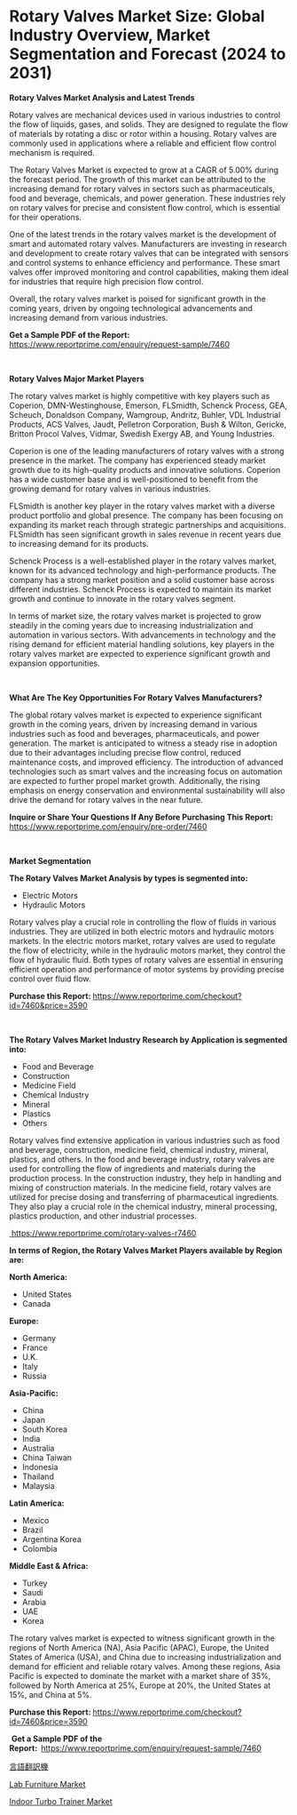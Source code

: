 <p><h1>Rotary Valves Market Size: Global Industry Overview, Market Segmentation and Forecast (2024 to 2031)</h1></p><p><strong>Rotary Valves Market Analysis and Latest Trends</strong></p>
<p><p>Rotary valves are mechanical devices used in various industries to control the flow of liquids, gases, and solids. They are designed to regulate the flow of materials by rotating a disc or rotor within a housing. Rotary valves are commonly used in applications where a reliable and efficient flow control mechanism is required.</p><p>The Rotary Valves Market is expected to grow at a CAGR of 5.00% during the forecast period. The growth of this market can be attributed to the increasing demand for rotary valves in sectors such as pharmaceuticals, food and beverage, chemicals, and power generation. These industries rely on rotary valves for precise and consistent flow control, which is essential for their operations.</p><p>One of the latest trends in the rotary valves market is the development of smart and automated rotary valves. Manufacturers are investing in research and development to create rotary valves that can be integrated with sensors and control systems to enhance efficiency and performance. These smart valves offer improved monitoring and control capabilities, making them ideal for industries that require high precision flow control.</p><p>Overall, the rotary valves market is poised for significant growth in the coming years, driven by ongoing technological advancements and increasing demand from various industries.</p></p>
<p><strong>Get a Sample PDF of the Report:&nbsp;</strong> <a href="https://www.reportprime.com/enquiry/request-sample/7460">https://www.reportprime.com/enquiry/request-sample/7460</a></p>
<p>&nbsp;</p>
<p><strong>Rotary Valves Major Market Players</strong></p>
<p><p>The rotary valves market is highly competitive with key players such as Coperion, DMN-Westinghouse, Emerson, FLSmidth, Schenck Process, GEA, Scheuch, Donaldson Company, Wamgroup, Andritz, Buhler, VDL Industrial Products, ACS Valves, Jaudt, Pelletron Corporation, Bush & Wilton, Gericke, Britton Procol Valves, Vidmar, Swedish Exergy AB, and Young Industries.</p><p>Coperion is one of the leading manufacturers of rotary valves with a strong presence in the market. The company has experienced steady market growth due to its high-quality products and innovative solutions. Coperion has a wide customer base and is well-positioned to benefit from the growing demand for rotary valves in various industries.</p><p>FLSmidth is another key player in the rotary valves market with a diverse product portfolio and global presence. The company has been focusing on expanding its market reach through strategic partnerships and acquisitions. FLSmidth has seen significant growth in sales revenue in recent years due to increasing demand for its products.</p><p>Schenck Process is a well-established player in the rotary valves market, known for its advanced technology and high-performance products. The company has a strong market position and a solid customer base across different industries. Schenck Process is expected to maintain its market growth and continue to innovate in the rotary valves segment.</p><p>In terms of market size, the rotary valves market is projected to grow steadily in the coming years due to increasing industrialization and automation in various sectors. With advancements in technology and the rising demand for efficient material handling solutions, key players in the rotary valves market are expected to experience significant growth and expansion opportunities.</p></p>
<p>&nbsp;</p>
<p><strong>What Are The Key Opportunities For Rotary Valves Manufacturers?</strong></p>
<p><p>The global rotary valves market is expected to experience significant growth in the coming years, driven by increasing demand in various industries such as food and beverages, pharmaceuticals, and power generation. The market is anticipated to witness a steady rise in adoption due to their advantages including precise flow control, reduced maintenance costs, and improved efficiency. The introduction of advanced technologies such as smart valves and the increasing focus on automation are expected to further propel market growth. Additionally, the rising emphasis on energy conservation and environmental sustainability will also drive the demand for rotary valves in the near future.</p></p>
<p><strong>Inquire or Share Your Questions If Any Before Purchasing This Report:</strong> <a href="https://www.reportprime.com/enquiry/pre-order/7460">https://www.reportprime.com/enquiry/pre-order/7460</a></p>
<p>&nbsp;</p>
<p><strong>Market Segmentation</strong></p>
<p><strong>The Rotary Valves Market Analysis by types is segmented into:</strong></p>
<p><ul><li>Electric Motors</li><li>Hydraulic Motors</li></ul></p>
<p><p>Rotary valves play a crucial role in controlling the flow of fluids in various industries. They are utilized in both electric motors and hydraulic motors markets. In the electric motors market, rotary valves are used to regulate the flow of electricity, while in the hydraulic motors market, they control the flow of hydraulic fluid. Both types of rotary valves are essential in ensuring efficient operation and performance of motor systems by providing precise control over fluid flow.</p></p>
<p><strong>Purchase this Report:&nbsp;</strong><a href="https://www.reportprime.com/checkout?id=7460&price=3590">https://www.reportprime.com/checkout?id=7460&price=3590</a></p>
<p>&nbsp;</p>
<p><strong>The Rotary Valves Market Industry Research by Application is segmented into:</strong></p>
<p><ul><li>Food and Beverage</li><li>Construction</li><li>Medicine Field</li><li>Chemical Industry</li><li>Mineral</li><li>Plastics</li><li>Others</li></ul></p>
<p><p>Rotary valves find extensive application in various industries such as food and beverage, construction, medicine field, chemical industry, mineral, plastics, and others. In the food and beverage industry, rotary valves are used for controlling the flow of ingredients and materials during the production process. In the construction industry, they help in handling and mixing of construction materials. In the medicine field, rotary valves are utilized for precise dosing and transferring of pharmaceutical ingredients. They also play a crucial role in the chemical industry, mineral processing, plastics production, and other industrial processes.</p></p>
<p><a href="https://www.reportprime.com/rotary-valves-r7460">&nbsp;https://www.reportprime.com/rotary-valves-r7460</a></p>
<p><strong>In terms of Region, the Rotary Valves Market Players available by Region are:</strong></p>
<p>
    <p> <strong> North America: </strong>
        <ul>
            <li>United States</li>
            <li>Canada</li>
        </ul>
        </p> 
    <p> <strong> Europe: </strong>
        <ul>
            <li>Germany</li>
            <li>France</li>
            <li>U.K.</li>
            <li>Italy</li>
            <li>Russia</li>
        </ul>
        </p> 
    <p> <strong> Asia-Pacific: </strong>
        <ul>
            <li>China</li>
            <li>Japan</li>
            <li>South Korea</li>
            <li>India</li>
            <li>Australia</li>
            <li>China Taiwan</li>
            <li>Indonesia</li>
            <li>Thailand</li>
            <li>Malaysia</li>
        </ul>
        </p> 
    <p> <strong> Latin America: </strong>
        <ul>
            <li>Mexico</li>
            <li>Brazil</li>
            <li>Argentina Korea</li>
            <li>Colombia</li>
        </ul>
        </p> 
    <p> <strong> Middle East & Africa: </strong>
        <ul>
            <li>Turkey</li>
            <li>Saudi</li>
            <li>Arabia</li>
            <li>UAE</li>
            <li>Korea</li>
        </ul>
    </p>
    </p>
<p><p>The rotary valves market is expected to witness significant growth in the regions of North America (NA), Asia Pacific (APAC), Europe, the United States of America (USA), and China due to increasing industrialization and demand for efficient and reliable rotary valves. Among these regions, Asia Pacific is expected to dominate the market with a market share of 35%, followed by North America at 25%, Europe at 20%, the United States at 15%, and China at 5%.</p></p>
<p><strong>Purchase this Report: </strong><a href="https://www.reportprime.com/checkout?id=7460&price=3590">https://www.reportprime.com/checkout?id=7460&price=3590</a></p>
<p>&nbsp;<strong>Get a Sample PDF of the Report:&nbsp;&nbsp;</strong><a href="https://www.reportprime.com/enquiry/request-sample/7460">https://www.reportprime.com/enquiry/request-sample/7460</a></p>
<p><strong></strong></p>
<p><p><a href="https://github.com/BrionnaBoyle/Market-Research-Report-List-1/blob/main/580114976486.md">言語翻訳機</a></p><p><a href="https://github.com/susanjprice2023/Market-Research-Report-List-1/blob/main/lab-furniture-market.md">Lab Furniture Market</a></p><p><a href="https://github.com/ElmoRunolfsson2023/Market-Research-Report-List-1/blob/main/indoor-turbo-trainer-market.md">Indoor Turbo Trainer Market</a></p></p>
